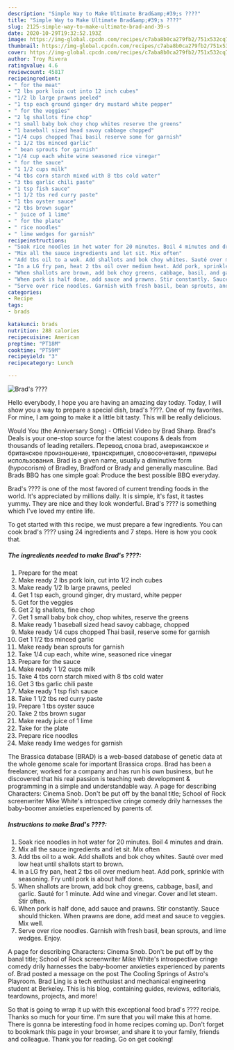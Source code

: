 ```yaml
---
description: "Simple Way to Make Ultimate Brad&amp;#39;s ????"
title: "Simple Way to Make Ultimate Brad&amp;#39;s ????"
slug: 2125-simple-way-to-make-ultimate-brad-and-39-s
date: 2020-10-29T19:32:52.193Z
image: https://img-global.cpcdn.com/recipes/c7aba8b0ca279fb2/751x532cq70/brads-recipe-main-photo.jpg
thumbnail: https://img-global.cpcdn.com/recipes/c7aba8b0ca279fb2/751x532cq70/brads-recipe-main-photo.jpg
cover: https://img-global.cpcdn.com/recipes/c7aba8b0ca279fb2/751x532cq70/brads-recipe-main-photo.jpg
author: Troy Rivera
ratingvalue: 4.6
reviewcount: 45817
recipeingredient:
- " for the meat"
- "2 lbs pork loin cut into 12 inch cubes"
- "1/2 lb large prawns peeled"
- "1 tsp each ground ginger dry mustard white pepper"
- " for the veggies"
- "2 lg shallots fine chop"
- "1 small baby bok choy chop whites reserve the greens"
- "1 baseball sized head savoy cabbage chopped"
- "1/4 cups chopped Thai basil reserve some for garnish"
- "1 1/2 tbs minced garlic"
- " bean sprouts for garnish"
- "1/4 cup each white wine seasoned rice vinegar"
- " for the sauce"
- "1 1/2 cups milk"
- "4 tbs corn starch mixed with 8 tbs cold water"
- "3 tbs garlic chili paste"
- "1 tsp fish sauce"
- "1 1/2 tbs red curry paste"
- "1 tbs oyster sauce"
- "2 tbs brown sugar"
- " juice of 1 lime"
- " for the plate"
- " rice noodles"
- " lime wedges for garnish"
recipeinstructions:
- "Soak rice noodles in hot water for 20 minutes. Boil 4 minutes and drain."
- "Mix all the sauce ingredients and let sit. Mix often"
- "Add tbs oil to a wok. Add shallots and bok choy whites. Sauté over med low heat until shallots start to brown."
- "In a LG fry pan, heat 2 tbs oil over medium heat. Add pork, sprinkle with seasoning. Fry until pork is about half done."
- "When shallots are brown, add bok choy greens, cabbage, basil, and garlic. Sauté for 1 minute. Add wine and vinegar. Cover and let steam. Stir often."
- "When pork is half done, add sauce and prawns. Stir constantly. Sauce should thicken. When prawns are done, add meat and sauce to veggies. Mix well."
- "Serve over rice noodles. Garnish with fresh basil, bean sprouts, and lime wedges. Enjoy."
categories:
- Recipe
tags:
- brads

katakunci: brads 
nutrition: 288 calories
recipecuisine: American
preptime: "PT18M"
cooktime: "PT59M"
recipeyield: "3"
recipecategory: Lunch

---
```



![Brad&#39;s ????](https://img-global.cpcdn.com/recipes/c7aba8b0ca279fb2/751x532cq70/brads-recipe-main-photo.jpg)

Hello everybody, I hope you are having an amazing day today. Today, I will show you a way to prepare a special dish, brad&#39;s ????. One of my favorites. For mine, I am going to make it a little bit tasty. This will be really delicious.

Would You (the Anniversary Song) - Official Video by Brad Sharp. Brad&#39;s Deals is your one-stop source for the latest coupons &amp; deals from thousands of leading retailers. Перевод слова brad, американское и британское произношение, транскрипция, словосочетания, примеры использования. Brad is a given name, usually a diminutive form (hypocorism) of Bradley, Bradford or Brady and generally masculine. Bad Brads BBQ has one simple goal: Produce the best possible BBQ everyday.

Brad&#39;s ???? is one of the most favored of current trending foods in the world. It's appreciated by millions daily. It is simple, it's fast, it tastes yummy. They are nice and they look wonderful. Brad&#39;s ???? is something which I've loved my entire life.


To get started with this recipe, we must prepare a few ingredients. You can cook brad&#39;s ???? using 24 ingredients and 7 steps. Here is how you cook that.

<!--inarticleads1-->

##### The ingredients needed to make Brad&#39;s ????:

1. Prepare  for the meat
1. Make ready 2 lbs pork loin, cut into 1/2 inch cubes
1. Make ready 1/2 lb large prawns, peeled
1. Get 1 tsp each, ground ginger, dry mustard, white pepper
1. Get  for the veggies
1. Get 2 lg shallots, fine chop
1. Get 1 small baby bok choy, chop whites, reserve the greens
1. Make ready 1 baseball sized head savoy cabbage, chopped
1. Make ready 1/4 cups chopped Thai basil, reserve some for garnish
1. Get 1 1/2 tbs minced garlic
1. Make ready  bean sprouts for garnish
1. Take 1/4 cup each, white wine, seasoned rice vinegar
1. Prepare  for the sauce
1. Make ready 1 1/2 cups milk
1. Take 4 tbs corn starch mixed with 8 tbs cold water
1. Get 3 tbs garlic chili paste
1. Make ready 1 tsp fish sauce
1. Take 1 1/2 tbs red curry paste
1. Prepare 1 tbs oyster sauce
1. Take 2 tbs brown sugar
1. Make ready  juice of 1 lime
1. Take  for the plate
1. Prepare  rice noodles
1. Make ready  lime wedges for garnish


The Brassica database (BRAD) is a web-based database of genetic data at the whole genome scale for important Brassica crops. Brad has been a freelancer, worked for a company and has run his own business, but he discovered that his real passion is teaching web development &amp; programming in a simple and understandable way. A page for describing Characters: Cinema Snob. Don&#39;t be put off by the banal title; School of Rock screenwriter Mike White&#39;s introspective cringe comedy drily harnesses the baby-boomer anxieties experienced by parents of. 

<!--inarticleads2-->

##### Instructions to make Brad&#39;s ????:

1. Soak rice noodles in hot water for 20 minutes. Boil 4 minutes and drain.
1. Mix all the sauce ingredients and let sit. Mix often
1. Add tbs oil to a wok. Add shallots and bok choy whites. Sauté over med low heat until shallots start to brown.
1. In a LG fry pan, heat 2 tbs oil over medium heat. Add pork, sprinkle with seasoning. Fry until pork is about half done.
1. When shallots are brown, add bok choy greens, cabbage, basil, and garlic. Sauté for 1 minute. Add wine and vinegar. Cover and let steam. Stir often.
1. When pork is half done, add sauce and prawns. Stir constantly. Sauce should thicken. When prawns are done, add meat and sauce to veggies. Mix well.
1. Serve over rice noodles. Garnish with fresh basil, bean sprouts, and lime wedges. Enjoy.


A page for describing Characters: Cinema Snob. Don&#39;t be put off by the banal title; School of Rock screenwriter Mike White&#39;s introspective cringe comedy drily harnesses the baby-boomer anxieties experienced by parents of. Brad posted a message on the post The Cooling Springs of Astro&#39;s Playroom. Brad Ling is a tech enthusiast and mechanical engineering student at Berkeley. This is his blog, containing guides, reviews, editorials, teardowns, projects, and more! 

So that is going to wrap it up with this exceptional food brad&#39;s ???? recipe. Thanks so much for your time. I'm sure that you will make this at home. There is gonna be interesting food in home recipes coming up. Don't forget to bookmark this page in your browser, and share it to your family, friends and colleague. Thank you for reading. Go on get cooking!
